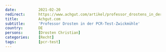 ```yaml
---
date:          2021-02-20
redirect:      https://www.achgut.com/artikel/professor_drostens_in_der_pcr_test_zwickmuehle
title:         Achgut.com
subtitle:      'Professor Drosten in der PCR-Test-Zwickmühle'
country:       DE
persons:       [Drosten Christian]
categories:    [Recht]
tags:          [pcr-test]
---
```

